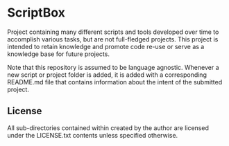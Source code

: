 # ScriptBox

Project containing many different scripts and tools developed over time to accomplish
various tasks, but are not full-fledged projects. This project is intended to retain
knowledge and promote code re-use or serve as a knowledge base for future projects.

Note that this repository is assumed to be language agnostic. Whenever a new script or
project folder is added, it is added with a corresponding README.md file that contains
information about the intent of the submitted project.

## License

All sub-directories contained within created by the author are licensed under the
LICENSE.txt contents unless specified otherwise.
